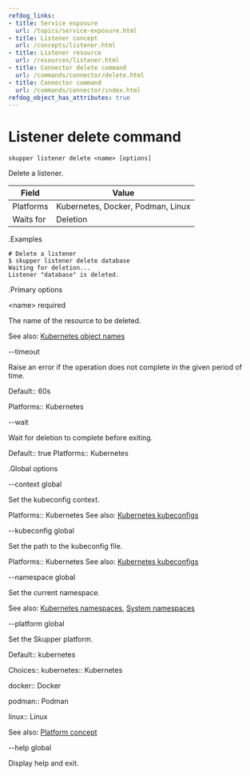 ```yaml
---
refdog_links:
- title: Service exposure
  url: /topics/service-exposure.html
- title: Listener concept
  url: /concepts/listener.html
- title: Listener resource
  url: /resources/listener.html
- title: Connector delete command
  url: /commands/connector/delete.html
- title: Connector command
  url: /commands/connector/index.html
refdog_object_has_attributes: true
---
```


# Listener delete command

~~~ shell
skupper listener delete <name> [options]
~~~

Delete a listener.

| Field       | Value |
|------------|-------|
| Platforms  | Kubernetes, Docker, Podman, Linux |
| Waits for  | Deletion |

.Examples

~~~ console
# Delete a listener
$ skupper listener delete database
Waiting for deletion...
Listener "database" is deleted.
~~~

.Primary options

&lt;name&gt;
required

The name of the resource to be deleted.

See also: [Kubernetes object names](https://kubernetes.io/docs/concepts/overview/working-with-objects/names/)

--timeout

Raise an error if the operation does not complete in the given
period of time.

Default:: 60s

Platforms:: Kubernetes

--wait

Wait for deletion to complete before exiting.

Default:: true
Platforms:: Kubernetes

.Global options

--context
global

Set the kubeconfig context.

Platforms:: Kubernetes
See also: [Kubernetes kubeconfigs](https://kubernetes.io/docs/concepts/configuration/organize-cluster-access-kubeconfig/)

--kubeconfig
global

Set the path to the kubeconfig file.

Platforms:: Kubernetes
See also: [Kubernetes kubeconfigs](https://kubernetes.io/docs/concepts/configuration/organize-cluster-access-kubeconfig/)

--namespace
global

Set the current namespace.

See also: [Kubernetes namespaces](https://kubernetes.io/docs/concepts/overview/working-with-objects/namespaces/), [System namespaces]({{site_prefix}}/topics/system-namespaces.html)

--platform
global

Set the Skupper platform.

<!-- You can also use the `SKUPPER_PLATFORM` environment variable. -->

Default:: kubernetes

Choices:: kubernetes:: Kubernetes

docker:: Docker

podman:: Podman

linux:: Linux

See also: [Platform concept]({{site_prefix}}/concepts/platform.html)

--help
global

Display help and exit.


